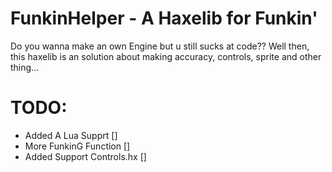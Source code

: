 # FunkinHelper - A Haxelib for Funkin'
Do you wanna make an own Engine but u still sucks at code?? Well then, this haxelib is an solution about making accuracy, controls, sprite and other thing...

# TODO:
- Added A Lua Supprt []
- More FunkinG Function []
- Added Support Controls.hx []